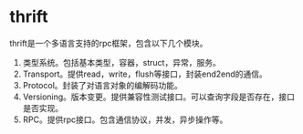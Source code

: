 # thrift
thrift是一个多语言支持的rpc框架，包含以下几个模块。
1. 类型系统。包括基本类型，容器，struct，异常，服务。
2. Transport。提供read，write，flush等接口，封装end2end的通信。
3. Protocol。封装了对语言对象的编解码功能。
4. Versioning。版本变更。提供兼容性测试接口。可以查询字段是否存在，接口是否实现。
5. RPC。提供rpc接口。包含通信协议，并发，异步操作等。




